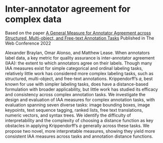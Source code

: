 # Inter-annotator agreement for complex data

Based on the paper [A General Measure for Annotator Agreement across Structured, Multi-object, and Free-text Annotation Tasks](https://utexas.box.com/v/braylan-webconf22)
Published in The Web Conference 2022

Alexander Braylan, Omar Alonso, and Matthew Lease. When annotators label data, a key metric for quality assurance is inter-annotator agreement (IAA): the extent to which annotators agree on their labels. Though many IAA measures exist for simple categorical and ordinal labeling tasks, relatively little work has considered more complex labeling tasks, such as structured, multi-object, and free-text annotations. Krippendorff’s 𝛼, best known for use with simpler labeling tasks, does have a distance-based formulation with broader applicability, but little work has studied its efficacy and consistency across complex annotation tasks. We investigate the design and evaluation of IAA measures for complex annotation tasks, with evaluation spanning seven diverse tasks: image bounding boxes, image keypoints, text sequence tagging, ranked lists, free text translations, numeric vectors, and syntax trees. We identify the difficulty of interpretability and the complexity of choosing a distance function as key obstacles in applying Krippendorff’s 𝛼 generally across these tasks. We propose two novel, more interpretable measures, showing they yield more consistent IAA measures across tasks and annotation distance functions.
